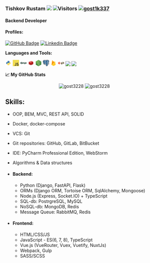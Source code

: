 ### Tishkov Rustam <img src="https://media.giphy.com/media/hvRJCLFzcasrR4ia7z/giphy.gif" width="25px"> ![Visitors](https://visitor-badge.glitch.me/badge?page_id=gost3228) <a href="https://leetcode.com/gost1k337/"><img src="https://img.shields.io/badge/dynamic/json?style=flat-square&labelColor=black&color=%23ffa116&label=Solved&query=solvedOverTotal&url=https%3A%2F%2Fleetcode-badge.vercel.app%2Fapi%2Fusers%2Fgost1k337&logo=leetcode&logoColor=yellow)" alt="gost1k337" /> </a>
#### Backend Developer

#### Profiles:
[![GitHub Badge](https://img.shields.io/badge/-gost3228-171c23?style=flat-square&labelColor=171c23&logo=github&logoColor=white&link=https://github.com/gost3228)](https://github.com/gost3228) [![Linkedin Badge](https://img.shields.io/badge/-Rustam_Tishkov-0077B7?style=flat-square&labelColor=0077B7&logo=linkedin&logoColor=white&link=https://www.linkedin.com/in/rustam-tishkov-7633841b4/)](https://www.linkedin.com/in/rustam-tishkov-7633841b4/)
<p></p>

**Languages and Tools:**  

<code><img height="20" src="https://raw.githubusercontent.com/github/explore/80688e429a7d4ef2fca1e82350fe8e3517d3494d/topics/python/python.png"></code>
<code><img height="20" src="https://raw.githubusercontent.com/github/explore/80688e429a7d4ef2fca1e82350fe8e3517d3494d/topics/javascript/javascript.png"></code>
<code><img height="20" src="https://raw.githubusercontent.com/github/explore/80688e429a7d4ef2fca1e82350fe8e3517d3494d/topics/django/django.png"></code>
<code><img height="20" src="https://raw.githubusercontent.com/github/explore/80688e429a7d4ef2fca1e82350fe8e3517d3494d/topics/redis/redis.png"></code>
<code><img height="20" src="https://raw.githubusercontent.com/github/explore/80688e429a7d4ef2fca1e82350fe8e3517d3494d/topics/nodejs/nodejs.png"></code>
<code><img height="20" src="https://raw.githubusercontent.com/github/explore/80688e429a7d4ef2fca1e82350fe8e3517d3494d/topics/postgresql/postgresql.png"></code>
<code><img height="20" src="https://raw.githubusercontent.com/github/explore/80688e429a7d4ef2fca1e82350fe8e3517d3494d/topics/firebase/firebase.png"></code>
<code><img height="20" src="https://raw.githubusercontent.com/github/explore/80688e429a7d4ef2fca1e82350fe8e3517d3494d/topics/git/git.png"></code>
<code><img height="20" src="https://styles.redditmedia.com/t5_22y58b/styles/communityIcon_r5ax236rfw961.png"></code>
<code><img height="20" src="https://upload.wikimedia.org/wikipedia/commons/1/19/Celery_logo.png"></code>

**📈 My GitHub Stats**

<p align="center"> <img height=200 src="https://github-readme-stats.vercel.app/api?username=gost3228&show_icons=true&theme=github" alt="gost3228" /> <img height=200 src="https://github-readme-stats.vercel.app/api/top-langs/?username=gost3228&count_private=true&hide=tsql,html&langs_count=10&theme=github&layout=compact" alt="gost3228" /></p>

Skills:
---
  + OOP, BEM, MVC, REST API, SOLID
  + Docker, docker-compose
  + VCS: Git
  + Git repositories: GitHub, GitLab, BitBucket
  + IDE: PyCharm Professional Edition, WebStorm
  + Algorithms & Data structures

 
  + #### Backend:
  
    + Python (Django, FastAPI, Flask)
    + ORMs (Django ORM, Tortoise ORM, SqlAlchemy, Mongoose)
    + Node.js (Express, Socket.IO) + TypeScript
    + SQL-db: PostrgreSQL, MySQL
    + NoSQL-db: MongoDB, Redis
    + Message Queue: RabbitMQ, Redis


  + #### Frontend:

    + HTML/CSS/JS
    + JavaScript - ES(6, 7, 8), TypeScript
    + Vue.js (VueRouter, Vuex, Vuetify, NuxtJs)
    + Webpack, Gulp
    + SASS/SCSS
  
